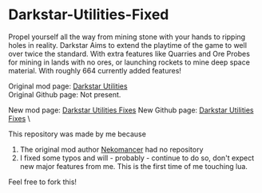 # Darkstar-Utilities-Fixed

Propel yourself all the way from mining stone with your hands to ripping holes in reality. Darkstar Aims to extend the playtime of the game to well over twice the standard. With extra features like
Quarries and Ore Probes for mining in lands with no ores, or launching rockets to mine deep space material. With roughly 664 currently added features!

Original mod page: [Darkstar Utilities](https://mods.factorio.com/mod/Darkstar_utilities) \
Original Github page: Not present.

New mod page: [Darkstar Utilities Fixes](https://mods.factorio.com/mod/Darkstar_utilities_fixed)
New Github page: [Darkstar Utilities Fixes](https://github.com/H4ckerxx44/Darkstar-Utilities-Fixed) \

This repository was made by me because

1. The original mod author [Nekomancer](https://mods.factorio.com/user/Nekomancer) had no repository
2. I fixed some typos and will - probably - continue to do so, don't expect new major features from me. This is the first time of me touching lua.

Feel free to fork this!
